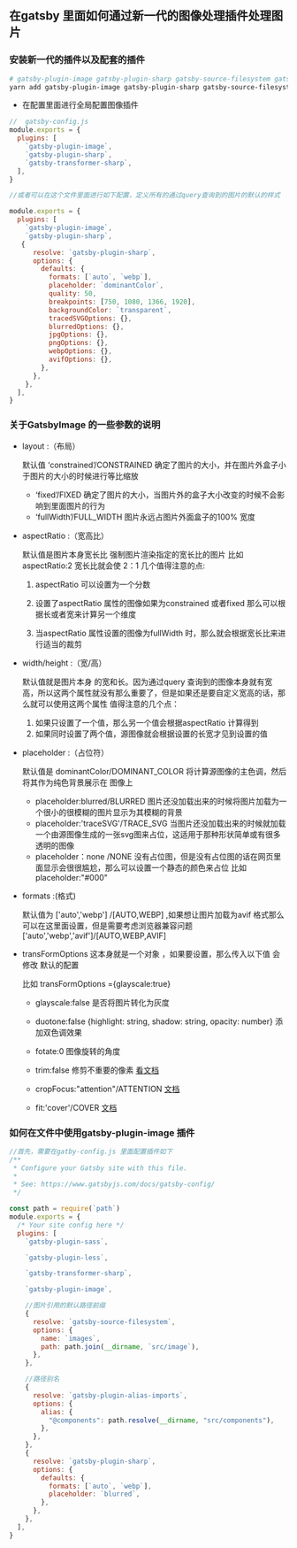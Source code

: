 ## 在gatsby 里面如何通过新一代的图像处理插件处理图片

### 安装新一代的插件以及配套的插件

```bash
# gatsby-plugin-image gatsby-plugin-sharp gatsby-source-filesystem gatsby-transformer-sharp 需要安装的几个插件 ，也许之前已经安装过了那么就直接安装 gatsby-plugin-image 就行了
yarn add gatsby-plugin-image gatsby-plugin-sharp gatsby-source-filesystem gatsby-transformer-sharp

```
- 在配置里面进行全局配置图像插件

```js
//  gatsby-config.js
module.exports = {
  plugins: [
    `gatsby-plugin-image`,
    `gatsby-plugin-sharp`,
    `gatsby-transformer-sharp`,
  ],
}

//或者可以在这个文件里面进行如下配置，定义所有的通过query查询到的图片的默认的样式

module.exports = {
  plugins: [
    `gatsby-plugin-image`,
    `gatsby-plugin-sharp`,
   {
      resolve: `gatsby-plugin-sharp`,
      options: {
        defaults: {
          formats: [`auto`, `webp`],
          placeholder: `dominantColor`,
          quality: 50,
          breakpoints: [750, 1080, 1366, 1920],
          backgroundColor: `transparent`,
          tracedSVGOptions: {},
          blurredOptions: {},
          jpgOptions: {},
          pngOptions: {},
          webpOptions: {},
          avifOptions: {},
        },
      },
    },
  ],
}
```

### 关于GatsbyImage 的一些参数的说明
- layout :（布局）

     默认值 ‘constrained’/CONSTRAINED   确定了图片的大小，并在图片外盒子小于图片的大小的时候进行等比缩放

     - ‘fixed’/FIXED                   确定了图片的大小，当图片外的盒子大小改变的时候不会影响到里面图片的行为
     - ‘fullWidth’/FULL_WIDTH   图片永远占图片外面盒子的100% 宽度

- aspectRatio :（宽高比）
		   
	 默认值是图片本身宽长比   强制图片渲染指定的宽长比的图片 比如aspectRatio:2 宽长比就会使 2：1
	 几个值得注意的点:
	
	1. aspectRatio 可以设置为一个分数
	
	2. 设置了aspectRatio 属性的图像如果为constrained 或者fixed 那么可以根据长或者宽来计算另一个维度
	
	3. 当aspectRatio 属性设置的图像为fullWidth 时，那么就会根据宽长比来进行适当的裁剪
	
- width/height :（宽/高）
				
	默认值就是图片本身 的宽和长。因为通过query 查询到的图像本身就有宽高，所以这两个属性就没有那么重要了，但是如果还是要自定义宽高的话，那么就可以使用这两个属性 值得注意的几个点：
	
	 1. 如果只设置了一个值，那么另一个值会根据aspectRatio 计算得到
	 2. 如果同时设置了两个值，源图像就会根据设置的长宽才见到设置的值
	
- placeholder :（占位符） 

     默认值是 dominantColor/DOMINANT_COLOR 将计算源图像的主色调，然后将其作为纯色背景展示在 图像上

     - placeholder:blurred/BLURRED 图片还没加载出来的时候将图片加载为一个很小的很模糊的图片显示为其模糊的背景
     - placeholder:'traceSVG'/TRACE_SVG  当图片还没加载出来的时候就加载一个由源图像生成的一张svg图来占位，这适用于那种形状简单或有很多透明的图像
     - placeholder：none /NONE 没有占位图，但是没有占位图的话在网页里面显示会很很尴尬，那么可以设置一个静态的颜色来占位 比如placeholder:"#000"

- formats :(格式)

     默认值为 ['auto','webp'] /[AUTO,WEBP]  ,如果想让图片加载为avif 格式那么可以在这里面设置，但是需要考虑浏览器兼容问题 ['auto','webp','avif']/[AUTO,WEBP,AVIF]

     

- transFormOptions 这本身就是一个对象 ，如果要设置，那么传入以下值 会修改 默认的配置

  比如 transFormOptions ={glayscale:true}
  
  - glayscale:false    是否将图片转化为灰度
  - duotone:false      {highlight: string, shadow: string, opacity: number}  添加双色调效果
  - fotate:0            图像旋转的角度
  - trim:false     修剪不重要的像素 [看文档](https://sharp.pixelplumbing.com/api-resize#trim)
  
  - cropFocus:"attention"/ATTENTION   [文档](https://sharp.pixelplumbing.com/api-resize#resize)
  - fit:'cover'/COVER  [文档](https://sharp.pixelplumbing.com/api-resize#resize)

### 如何在文件中使用gatsby-plugin-image 插件

```js
//首先，需要在gatby-config.js 里面配置插件如下
/**
 * Configure your Gatsby site with this file.
 *
 * See: https://www.gatsbyjs.com/docs/gatsby-config/
 */

const path = require(`path`)
module.exports = {
  /* Your site config here */
  plugins: [
    `gatsby-plugin-sass`,

    `gatsby-plugin-less`,

    `gatsby-transformer-sharp`,

    `gatsby-plugin-image`,

    //图片引用的默认路径前缀
    {
      resolve: `gatsby-source-filesystem`,
      options: {
        name: `images`,
        path: path.join(__dirname, `src/image`),
      },
    },

    //路径别名
    {
      resolve: `gatsby-plugin-alias-imports`,
      options: {
        alias: {
          "@components": path.resolve(__dirname, "src/components"),
        },
      },
    },
    {
      resolve: `gatsby-plugin-sharp`,
      options: {
        defaults: {
          formats: [`auto`, `webp`],
          placeholder: `blurred`,
        },
      },
    },
  ],
}

```





